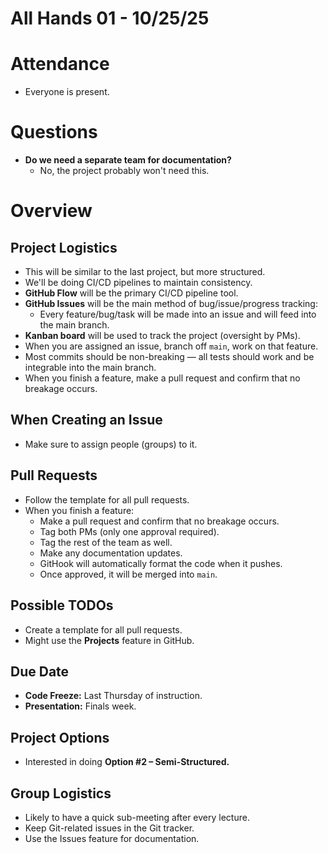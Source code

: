 # All Hands 01 - 10/25/25

# Attendance
- Everyone is present.

# Questions
- **Do we need a separate team for documentation?**  
  - No, the project probably won't need this.

# Overview
## Project Logistics
- This will be similar to the last project, but more structured.  
- We'll be doing CI/CD pipelines to maintain consistency.  
- **GitHub Flow** will be the primary CI/CD pipeline tool.  
- **GitHub Issues** will be the main method of bug/issue/progress tracking:
  - Every feature/bug/task will be made into an issue and will feed into the main branch.
- **Kanban board** will be used to track the project (oversight by PMs).
- When you are assigned an issue, branch off `main`, work on that feature.
- Most commits should be non-breaking — all tests should work and be integrable into the main branch.
- When you finish a feature, make a pull request and confirm that no breakage occurs.

## When Creating an Issue
- Make sure to assign people (groups) to it.

## Pull Requests
- Follow the template for all pull requests.
- When you finish a feature:
  - Make a pull request and confirm that no breakage occurs.
  - Tag both PMs (only one approval required).
  - Tag the rest of the team as well.
  - Make any documentation updates.
  - GitHook will automatically format the code when it pushes.
  - Once approved, it will be merged into `main`.

## Possible TODOs
- Create a template for all pull requests.
- Might use the **Projects** feature in GitHub.

## Due Date
- **Code Freeze:** Last Thursday of instruction.  
- **Presentation:** Finals week.

## Project Options
- Interested in doing **Option #2 – Semi-Structured.**

## Group Logistics
- Likely to have a quick sub-meeting after every lecture.
- Keep Git-related issues in the Git tracker.
- Use the Issues feature for documentation.